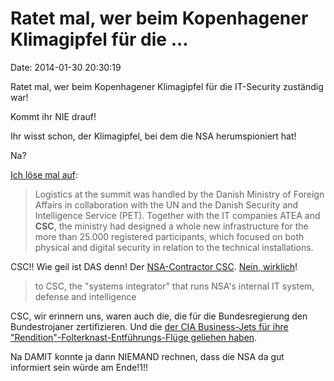 Ratet mal, wer beim Kopenhagener Klimagipfel für die \...
=========================================================

Date: 2014-01-30 20:30:19

Ratet mal, wer beim Kopenhagener Klimagipfel für die IT-Security
zuständig war!

Kommt ihr NIE drauf!

Ihr wisst schon, der Klimagipfel, bei dem die NSA herumspioniert hat!

Na?

[Ich löse mal auf](http://www.information.dk/486360):

> Logistics at the summit was handled by the Danish Ministry of Foreign
> Affairs in collaboration with the UN and the Danish Security and
> Intelligence Service (PET). Together with the IT companies ATEA and
> **CSC**, the ministry had designed a whole new infrastructure for the
> more than 25.000 registered participants, which focused on both
> physical and digital security in relation to the technical
> installations.

CSC!! Wie geil ist DAS denn! Der [NSA-Contractor
CSC](http://blog.fefe.de/?q=CSC). [Nein,
wirklich](http://www.salon.com/2013/06/10/digital_blackwater_meet_the_contractors_who_analyze_your_personal_data/)!

> to CSC, the "systems integrator" that runs NSA's internal IT system,
> defense and intelligence

CSC, wir erinnern uns, waren auch die, die für die Bundesregierung den
Bundestrojaner zertifizieren. Und die [der CIA Business-Jets für ihre
\"Rendition\"-Folterknast-Entführungs-Flüge geliehen
haben](http://blog.fefe.de/?ts=ae06c1b9).

Na DAMIT konnte ja dann NIEMAND rechnen, dass die NSA da gut informiert
sein würde am Ende!1!!
